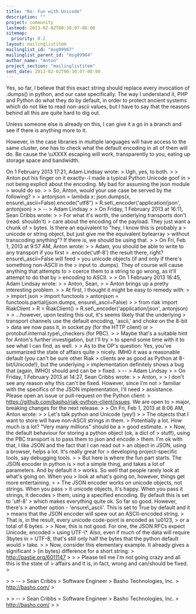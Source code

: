 ```yaml
---
title: "Re: Fun with Unicode"
description: ""
project: community
lastmod: 2013-02-02T00:30:07-08:00
sitemap:
  priority: 0.2
layout: mailinglistitem
mailinglist_id: "msg09967"
mailinglist_parent_id: "msg09964"
author_name: "Anton"
project_section: "mailinglistitem"
sent_date: 2013-02-02T00:30:07-08:00
---
```



Yes, so far, I believe that this exact string should replace every
invocation of .dumps() in python, and our case specifically. The way I
understand it, PHP and Python do what they do by default, in order to
protect ancient systems which do not like to read non-ascii values,
but I have to say that the reasons behind all this are quite hard to
dig out.

Unless someone else is already on this, I can give it a go in a branch
and see if there is anything more to it.

However, in the case libraries in multiple languages will have access
to the same cluster, one has to check what the default encoding in all
of them will do. Be cause the \\uXXXX escaping will work, transparently
to you, eating up storage space and bandwidth.

On 1 February 2013 17:21, Adam Lindsay  wrote:
&gt; Ugh, yes, to both.
&gt;
&gt; Anton put his finger on it exactly--I made a typical Python Unicode goof in
&gt; not being explicit about the encoding. My bad for assuming the json module
&gt; would do so.
&gt;
&gt; So, Anton, would your use case be served by the following?
&gt;
&gt; antonjson = lambda x: json.dumps(x, ensure\\_ascii=False).encode("utf8")
&gt; R.set\\_encoder('application/json', antonjson)
&gt;
&gt; --
&gt; Adam Lindsay
&gt;
&gt; On Friday, 1 February 2013 at 16:11, Sean Cribbs wrote:
&gt;
&gt; For what it's worth, the underlying transports don't (read: shouldn't)
&gt; care about the encoding of the payload. They just want a chunk of
&gt; bytes. Is there an equivalent to "hey, I know this is probably a
&gt; unicode or string object, but just give me the equivalent bytearray
&gt; without transcoding anything"? If there is, we should be using that.
&gt;
&gt; On Fri, Feb 1, 2013 at 9:57 AM, Anton  wrote:
&gt;
&gt; Adam, you should be able to write to any transport if you first
&gt; .encode('utf-8') the result there, right? ensure\\_ascii=False will feed
&gt; you unicode objects (if and only if there's something non-ASCII in the
&gt; input to .dumps). They of course will cause anything that attempts to
&gt; coerce them to a string to go wrong, as it'll attempt to do that by
&gt; encoding to ASCII.
&gt;
&gt; On 1 February 2013 16:45, Adam Lindsay  wrote:
&gt;
&gt; Anton, Sean,
&gt;
&gt; Anton brings up a pretty interesting problem.
&gt;
&gt; At first, I thought it might be easy to remedy with:
&gt;
&gt; import json
&gt; import functools
&gt; antonjson = functools.partial(json.dumps, ensure\\_ascii=False)
&gt;
&gt; from riak import RiakClient
&gt; R = RiakClient()
&gt; R.set\\_encoder('application/json', antonjson)
&gt;
&gt; …however, upon testing this out, it's seems likely that the underlying
&gt; transport channels use the default encoding, 'ascii,' and choke on the 8-bit
&gt; data we now pass it, in socket.py (for the HTTP client) or
&gt; protobuf.internal.type\\_checkers (for PBC).
&gt;
&gt; Maybe that's a suitable hint for Anton's further investigation, but I'll try
&gt; to spend some time with it to see what I can find, as well.
&gt;
&gt; As to the OP's question: Yes, you've summarized the state of affairs quite
&gt; nicely. IMHO it was a reasonable default (you can't be sure other Riak
&gt; clients are as good as Python at 8-bit/Unicode!), but the underlying
&gt; implementation definitely shows a bug that (again, IMHO) should and can be
&gt; fixed.
&gt; --
&gt; Adam Lindsay
&gt;
&gt; On Friday, 1 February 2013 at 14:27, Sean Cribbs wrote:
&gt;
&gt; Anton,
&gt;
&gt; I don't see any reason why this can't be fixed. However, since I'm not
&gt; familiar with the specifics of the JSON implementation, I'll need
&gt; assistance. Please open an issue or pull-request on the Python client:
&gt; https://github.com/basho/riak-python-client/issues. We are open to
&gt; major, breaking changes for the next release.
&gt;
&gt; On Fri, Feb 1, 2013 at 8:06 AM, Anton  wrote:
&gt;
&gt; Let's talk python and Unicode (yey!)
&gt;
&gt; The objects that I want to store will have non-ASCII strings in them.
&gt; Potentially a lot. How much is a lot? "Very many millions" should be a
&gt; good estimate.
&gt;
&gt; Now, the default behaviour for storing a python object (ok, a dict of
&gt; stuff), using the PBC transport is to pass them to json and encode
&gt; them. I'm ok with that, I like JSON and the fact that I can read out
&gt; an object in JSON, using a browser, helps a lot. It's really great for
&gt; developing project-specific tools, say debugging tools.
&gt;
&gt; But here is where the fun part starts. The JSON encoder in python is
&gt; not a simple thing, and takes a lot of parameters. And by default it
&gt; works. So well that people rarely look at what's going on. When you
&gt; look at what's going on, however, things get more entertaining.
&gt;
&gt; The JSON encoder works on unicode objects, not strings. When you pass
&gt; it unicode objects, it's happy. When you pass it strings, it decodes
&gt; them, using a specified encoding. By default this is set to 'utf-8'
&gt; which makes everything quite ok. So far so good. However, there's
&gt; another option - 'ensure\\_ascii'. This is set to True by default and it
&gt; means that the JSON encoder will spew out an ASCII-encoded string.
&gt; That is, in the result, every unicode code-point is encoded as \\u0123,
&gt; or a total of 6 bytes.
&gt;
&gt; Now, this is not good. For one, the JSON RFCs expect Unicode, encoded
&gt; using UTF-\\*. Also, even if much of the data will require 3bytes in
&gt; UTF-8, that's still only half the bytes that the python default would
&gt; take.
&gt;
&gt; Now, consider this elementary example. It already gives a significant
&gt; (in bytes) difference for a short string:
&gt; http://pastie.org/6011147
&gt;
&gt;
&gt; Please tell me I'm not going crazy and all this is the state of
&gt; affairs and it is, in fact, wrong and can/should be fixed.
&gt;

&gt;
&gt; --
&gt; Sean Cribbs 
&gt; Software Engineer
&gt; Basho Technologies, Inc.
&gt; http://basho.com/
&gt;

&gt;
&gt; --
&gt; Sean Cribbs 
&gt; Software Engineer
&gt; Basho Technologies, Inc.
&gt; http://basho.com/
&gt;
&gt;

